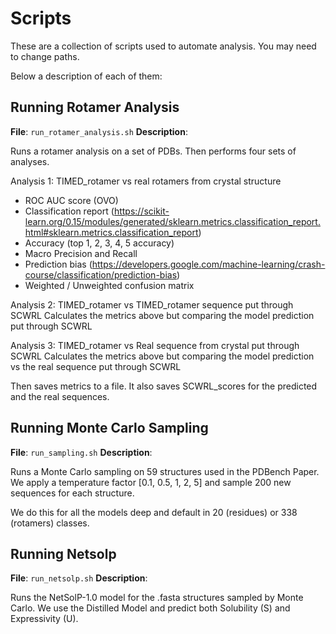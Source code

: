 # Scripts

These are a collection of scripts used to automate analysis. You may need to change paths.

Below a description of each of them:

## Running Rotamer Analysis 

**File**: `run_rotamer_analysis.sh`
**Description**: 

Runs a rotamer analysis on a set of PDBs. Then performs four sets of analyses.

Analysis 1: TIMED_rotamer vs real rotamers from crystal structure
- ROC AUC score (OVO)
- Classification report (https://scikit-learn.org/0.15/modules/generated/sklearn.metrics.classification_report.html#sklearn.metrics.classification_report)
- Accuracy (top 1, 2, 3, 4, 5 accuracy)
- Macro Precision and Recall
- Prediction bias (https://developers.google.com/machine-learning/crash-course/classification/prediction-bias)
- Weighted / Unweighted confusion matrix

Analysis 2: TIMED_rotamer vs TIMED_rotamer sequence put through SCWRL
Calculates the metrics above but comparing the model prediction put through SCWRL

Analysis 3: TIMED_rotamer vs Real sequence from crystal put through SCWRL
Calculates the metrics above but comparing the model prediction vs the real sequence put through SCWRL

Then saves metrics to a file. It also saves SCWRL_scores for the predicted and the real sequences.


## Running Monte Carlo Sampling 

**File**: `run_sampling.sh`
**Description**: 

Runs a Monte Carlo sampling on 59 structures used in the PDBench Paper. We apply a temperature factor [0.1, 0.5, 1, 2, 5] and sample 200 new sequences for each structure.

We do this for all the models deep and default in 20 (residues) or 338 (rotamers) classes.


## Running Netsolp

**File**: `run_netsolp.sh`
**Description**: 

Runs the NetSolP-1.0 model for the .fasta structures sampled by Monte Carlo. We use the Distilled Model and predict both Solubility (S) and Expressivity (U).




